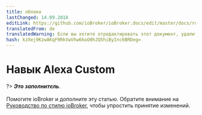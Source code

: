 ```yaml
---
title: облако
lastChanged: 14.09.2018
editLink: https://github.com/ioBroker/ioBroker.docs/edit/master/docs/ru/cloud/alexacustom.md
translatedFrom: de
translatedWarning: Если вы хотите отредактировать этот документ, удалите поле «translationFrom», в противном случае этот документ будет снова автоматически переведен
hash: kzXej9KzwAKqF9RkVwVhw6koO0hJQ5hiByInc6BRDeg=
---
```

# Навык Alexa Custom
?> ***Это заполнитель***.<br><br> Помогите ioBroker и дополните эту статью. Обратите внимание на [Руководство по стилю ioBroker](community/styleguidedoc), чтобы упростить принятие изменений.
